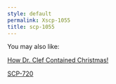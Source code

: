 ```yaml
---
style: default
permalink: Xscp-1055
title: scp-1055
---
```

You may also like:

[How Dr. Clef Contained Christmas!](http://scp-wiki.net/how-dr-clef-contained-christmas)

[SCP-720](http://scp-wiki.net/scp-720)
